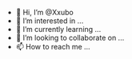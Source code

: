 - 👋 Hi, I’m @Xxubo
- 👀 I’m interested in ...
- 🌱 I’m currently learning ...
- 💞️ I’m looking to collaborate on ...
- 📫 How to reach me ...

<!---
Xxubo/Xxubo is a ✨ special ✨ repository because its `README.md` (this file) appears on your GitHub profile.
You can click the Preview link to take a look at your changes.
--->
